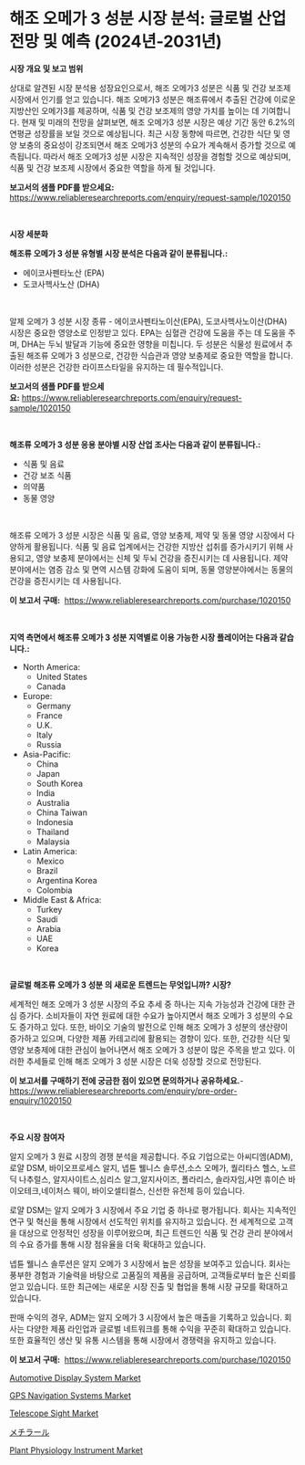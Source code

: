 <p><h1>해조 오메가 3 성분 시장 분석: 글로벌 산업 전망 및 예측 (2024년-2031년)</h1></p><p><strong>시장 개요 및 보고 범위</strong></p>
<p><p>상대로 알견된 시장 분석용 성장요인으로서, 해조 오메가3 성분은 식품 및 건강 보조제 시장에서 인기를 얻고 있습니다. 해조 오메가3 성분은 해조류에서 추출된 건강에 이로운 지방산인 오메가3를 제공하며, 식품 및 건강 보조제의 영양 가치를 높이는 데 기여합니다. 현재 및 미래의 전망을 살펴보면, 해조 오메가3 성분 시장은 예상 기간 동안 6.2%의 연평균 성장률을 보일 것으로 예상됩니다. 최근 시장 동향에 따르면, 건강한 식단 및 영양 보충의 중요성이 강조되면서 해조 오메가3 성분의 수요가 계속해서 증가할 것으로 예측됩니다. 따라서 해조 오메가3 성분 시장은 지속적인 성장을 경험할 것으로 예상되며, 식품 및 건강 보조제 시장에서 중요한 역할을 하게 될 것입니다.</p></p>
<p><strong>보고서의 샘플 PDF를 받으세요:</strong> <a href="https://www.reliableresearchreports.com/enquiry/request-sample/1020150">https://www.reliableresearchreports.com/enquiry/request-sample/1020150</a></p>
<p>&nbsp;</p>
<p><strong>시장 세분화</strong></p>
<p><strong>해조류 오메가 3 성분 유형별 시장 분석은 다음과 같이 분류됩니다.:</strong></p>
<p><ul><li>에이코사펜타노산 (EPA)</li><li>도코사헥사노산 (DHA)</li></ul></p>
<p>&nbsp;</p>
<p><p>알제 오메가 3 성분 시장 종류 - 에이코사펜타노이산(EPA), 도코사헥사노이산(DHA) 시장은 중요한 영양소로 인정받고 있다. EPA는 심혈관 건강에 도움을 주는 데 도움을 주며, DHA는 두뇌 발달과 기능에 중요한 영향을 미칩니다. 두 성분은 식물성 원료에서 추출된 해조류 오메가 3 성분으로, 건강한 식습관과 영양 보충제로 중요한 역할을 합니다. 이러한 성분은 건강한 라이프스타일을 유지하는 데 필수적입니다.</p></p>
<p><strong>보고서의 샘플 PDF를 받으세요:</strong>&nbsp;<a href="https://www.reliableresearchreports.com/enquiry/request-sample/1020150">https://www.reliableresearchreports.com/enquiry/request-sample/1020150</a></p>
<p>&nbsp;</p>
<p><strong> 해조류 오메가 3 성분 응용 분야별 시장 산업 조사는 다음과 같이 분류됩니다.:</strong></p>
<p><ul><li>식품 및 음료</li><li>건강 보조 식품</li><li>의약품</li><li>동물 영양</li></ul></p>
<p>&nbsp;</p>
<p><p>해조류 오메가 3 성분 시장은 식품 및 음료, 영양 보충제, 제약 및 동물 영양 시장에서 다양하게 활용됩니다. 식품 및 음료 업계에서는 건강한 지방산 섭취를 증가시키기 위해 사용되고, 영양 보충제 분야에서는 신체 및 두뇌 건강을 증진시키는 데 사용됩니다. 제약 분야에서는 염증 감소 및 면역 시스템 강화에 도움이 되며, 동물 영양분야에서는 동물의 건강을 증진시키는 데 사용됩니다.</p></p>
<p><strong>이 보고서 구매:</strong>&nbsp; <a href="https://www.reliableresearchreports.com/purchase/1020150">https://www.reliableresearchreports.com/purchase/1020150</a></p>
<p>&nbsp;</p>
<p><strong>지역 측면에서 해조류 오메가 3 성분 지역별로 이용 가능한 시장 플레이어는 다음과 같습니다.:</strong></p>
<p><ul>
    <li>
        North America:
        <ul>
            <li>United States</li>
            <li>Canada</li>
        </ul>
    </li>
    <li>
        Europe:
        <ul>
            <li>Germany</li>
            <li>France</li>
            <li>U.K.</li>
            <li>Italy</li>
            <li>Russia</li>
        </ul>
    </li>
    <li>
        Asia-Pacific:
        <ul>
            <li>China</li>
            <li>Japan</li>
            <li>South Korea</li>
            <li>India</li>
            <li>Australia</li>
            <li>China Taiwan</li>
            <li>Indonesia</li>
            <li>Thailand</li>
            <li>Malaysia</li>
        </ul>
    </li>
    <li>
        Latin America:
        <ul>
            <li>Mexico</li>
            <li>Brazil</li>
            <li>Argentina Korea</li>
            <li>Colombia</li>
        </ul>
    </li>
    <li>
        Middle East & Africa:
        <ul>
            <li>Turkey</li>
            <li>Saudi</li>
            <li>Arabia</li>
            <li>UAE</li>
            <li>Korea</li>
        </ul>
    </li>
    </ul></p>
<p>&nbsp;</p>
<p><strong>글로벌 해조류 오메가 3 성분 의 새로운 트렌드는 무엇입니까? 시장?</strong></p>
<p><p>세계적인 해조 오메가 3 성분 시장의 주요 추세 중 하나는 지속 가능성과 건강에 대한 관심 증가다. 소비자들이 자연 원료에 대한 수요가 높아지면서 해조 오메가 3 성분의 수요도 증가하고 있다. 또한, 바이오 기술의 발전으로 인해 해조 오메가 3 성분의 생산량이 증가하고 있으며, 다양한 제품 카테고리에 활용되는 경향이 있다. 또한, 건강한 식단 및 영양 보충제에 대한 관심이 늘어나면서 해조 오메가 3 성분이 많은 주목을 받고 있다. 이러한 추세들로 인해 해조 오메가 3 성분 시장은 더욱 성장할 것으로 전망된다.</p></p>
<p><strong>이 보고서를 구매하기 전에 궁금한 점이 있으면 문의하거나 공유하세요.</strong>- <a href="https://www.reliableresearchreports.com/enquiry/pre-order-enquiry/1020150">https://www.reliableresearchreports.com/enquiry/pre-order-enquiry/1020150</a></p>
<p>&nbsp;</p>
<p><strong>주요 시장 참여자</strong></p>
<p><p>알지 오메가 3 원료 시장의 경쟁 분석을 제공합니다. 주요 기업으로는 아씨디엠(ADM), 로얄 DSM, 바이오프로세스 알지, 넵튠 웰니스 솔루션,소스 오메가, 퀄리타스 헬스, 노르딕 나추럴스, 알지사이트스,심리스 알그,알지사이즈, 폴라리스, 솔라자임,샤먼 휴이슨 바이오테크,네이처스 웨이, 바이오셀티컬스, 신선한 유전체 등이 있습니다. </p><p>로얄 DSM는 알지 오메가 3 시장에서 주요 기업 중 하나로 평가됩니다. 회사는 지속적인 연구 및 혁신을 통해 시장에서 선도적인 위치를 유지하고 있습니다. 전 세계적으로 고객을 대상으로 안정적인 성장을 이루어왔으며, 최근 트렌드인 식품 및 건강 관리 분야에서의 수요 증가를 통해 시장 점유율을 더욱 확대하고 있습니다. </p><p>넵튠 웰니스 솔루션은 알지 오메가 3 시장에서 높은 성장을 보여주고 있습니다. 회사는 풍부한 경험과 기술력을 바탕으로 고품질의 제품을 공급하며, 고객들로부터 높은 신뢰를 얻고 있습니다. 또한 최근에는 새로운 시장 진출 및 협업을 통해 시장 규모를 확대하고 있습니다. </p><p>판매 수익의 경우, ADM는 알지 오메가 3 시장에서 높은 매출을 기록하고 있습니다. 회사는 다양한 제품 라인업과 글로벌 네트워크를 통해 수익을 꾸준히 확대하고 있습니다. 또한 효율적인 생산 및 유통 시스템을 통해 시장에서 경쟁력을 유지하고 있습니다.</p></p>
<p><strong>이 보고서 구매:</strong>&nbsp;&nbsp;<a href="https://www.reliableresearchreports.com/purchase/1020150">https://www.reliableresearchreports.com/purchase/1020150</a></p>
<p><p><a href="https://github.com/WillieWoodard/Market-Research-Report-List-3/blob/main/automotive-display-system-market.md">Automotive Display System Market</a></p><p><a href="https://issuu.com/reportprime-2/docs/gps-navigation-systems-market-size-2030.pptx">GPS Navigation Systems Market</a></p><p><a href="https://issuu.com/reportprime-2/docs/telescope-sight-market-size-2030.pptx">Telescope Sight Market</a></p><p><a href="https://github.com/oafhukehf4709715/Market-Research-Report-List-1/blob/main/8000110187867.md">メチラール</a></p><p><a href="https://nifty-kite-d51.notion.site/Plant-Physiology-Instrument-Market-Size-Share-Trends-Analysis-Report-By-Material-By-Type-By-End-e07a6f3352fb4571b41b609f739070cd">Plant Physiology Instrument Market</a></p></p>
